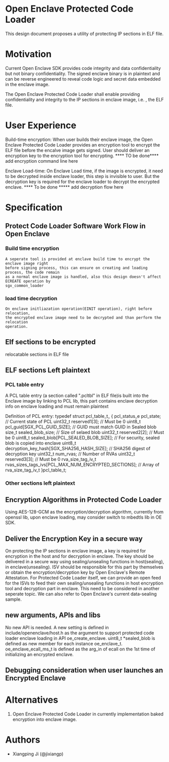 Open Enclave Protected Code Loader
====

This design document proposes a utility of protecting IP sections in ELF file.


# Motivation
Current Open Enclave SDK provides code integrity and data confidentiality but 
not binary confidentiality. The signed enclave binary is in plaintext and can 
be reverse engineered to reveal code logic and secret data embedded in the 
enclave image. 

The Open Enclave Protected Code Loader shall enable providing confidentiality 
and integrity to the IP sections in enclave image, i.e. , the ELF file.

# User Experience
Build-time encryption:
When user builds their enclave image, the Open Enclave Protected Code Loader
provides an encryption tool to encrypt the ELF file before the encalve image
gets signed. 
User should deliver an encryption key to the encryption tool for encrypting.
**** TO be done****
add encryption command line here


Enclave Load-time:
On Enclave Load time, if the image is encrypted, it need to be decrypted 
inside enclave loader, this step is invisible to user. But the decryption 
key is required for the enclave loader to decrypt the encrypted enclave. 
**** To be done *****
add decryption flow here


# Specification

## Protect Code Loader Software Work Flow in Open Enclave
### Build time encryption 
    A seperate tool is provided at enclave build time to encrypt the enclave image right
    before signing process, this can ensure on creating and loading process, the code remain
    as a normal enclave image is handled, also this design doesn't affect ECREATE operation by
    sgx_common_loader 
### load time decryption
    On enclave initliazation operation(EINIT operation), right before relocation, 
    the encrypted enclave image need to be decrypted and than perform the relocation
    operation.

## Elf sections to be encrypted
relocatable sections in ELF file


## ELF sections Left plaintext
### PCL table entry 
A PCL table entry (a section called ".pcltbl" in ELF file)is built into the Enclave image by 
linking to PCL lib, this part contains enclave decryption info on enclave loading and must 
remain plaintext

Definition of PCL entry:
typedef struct pcl_table_t_
{
    pcl_status_e pcl_state;                   // Current state of PCL
    uint32_t     reserved1[3];                // Must be 0
    uint8_t      pcl_guid[SGX_PCL_GUID_SIZE]; // GUID must match GUID in Sealed blob
    size_t       sealed_blob_size;            // Size of selaed blob
    uint32_t     reserved2[2];                // Must be 0
    uint8_t      sealed_blob[PCL_SEALED_BLOB_SIZE]; // For security, sealed blob is copied into enclave
    uint8_t      decryption_key_hash[SGX_SHA256_HASH_SIZE]; // SHA256 digest of decryption key
    uint32_t     num_rvas;                    // Number of RVAs
    uint32_t     reserved3[3];                // Must be 0
    rva_size_tag_iv_t rvas_sizes_tags_ivs[PCL_MAX_NUM_ENCRYPTED_SECTIONS]; // Array of rva_size_tag_iv_t
}pcl_table_t;


### Other sections left plaintext


## Encryption Algorithms in Protected Code Loader
Using AES-128-GCM as the encryption/decryption algorithm, currently from openssl lib,
upon enclave loading, may consider switch to mbedtls lib in OE SDK.

## Deliver the Encryption Key in a secure way
On protecting the IP sections in enclave image, a key is required for encryption in the host and for 
decryption in enclave. The key should be delivered in a secure way using sealing/unsealing functions 
in host(sealing), in enclave(unsealing). ISV should be responsible for this part by themselves or obtain
the encryption/decryption key by Open Enclave's Remote Attestation. For Protected Code Loader itself,
we can provide an open feed for the ISVs to feed their own sealing/unsealing functions in host 
encryption tool and decryption part in enclave. This need to be considered in another seperate topic. 
We can also refer to Open Enclave's current data-sealing sample. 

## new arguments, APIs and libs
No new API is needed.
A new setting is defined in include/openenclave/host.h as the argument to support
protected code loader enclave loading in API oe_create_enclave.
uint8_t *sealed_blob is defined as new member for each instance oe_enclave_t.
oe_enclave_ecall_ms_t is defined as the arg_in of ecall on the 1st time of initializing an encrypted
enclave.

## Debugging consideration when user launches an Encrypted Enclave



# Alternatives
1. Open Enclave Protected Code Loader in currently implementation baked encryption into enclave image.

# Authors

- Xiangping Ji (@jixiangp)
